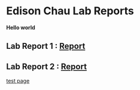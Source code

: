 # Edison Chau Lab Reports
**Hello world**

## Lab Report 1 : [Report](https://noside085.github.io/cse15l-lab-reports/Lab-Report-1)

## Lab Report 2 : [Report](https://noside085.github.io/cse15l-lab-reports/Lab-Report-2)

[test page](https://noside085.github.io/cse15l-lab-reports/test)
